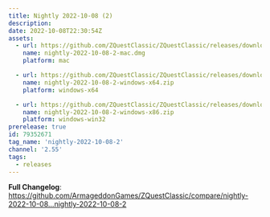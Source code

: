 ```yaml
---
title: Nightly 2022-10-08 (2)
description: 
date: 2022-10-08T22:30:54Z
assets: 
  - url: https://github.com/ZQuestClassic/ZQuestClassic/releases/download/nightly-2022-10-08-2/nightly-2022-10-08-2-mac.dmg
    name: nightly-2022-10-08-2-mac.dmg
    platform: mac

  - url: https://github.com/ZQuestClassic/ZQuestClassic/releases/download/nightly-2022-10-08-2/nightly-2022-10-08-2-windows-x64.zip
    name: nightly-2022-10-08-2-windows-x64.zip
    platform: windows-x64

  - url: https://github.com/ZQuestClassic/ZQuestClassic/releases/download/nightly-2022-10-08-2/nightly-2022-10-08-2-windows-x86.zip
    name: nightly-2022-10-08-2-windows-x86.zip
    platform: windows-win32
prerelease: true
id: 79352671
tag_name: 'nightly-2022-10-08-2'
channel: '2.55'
tags:
  - releases
---
```


**Full Changelog**: https://github.com/ArmageddonGames/ZQuestClassic/compare/nightly-2022-10-08...nightly-2022-10-08-2
